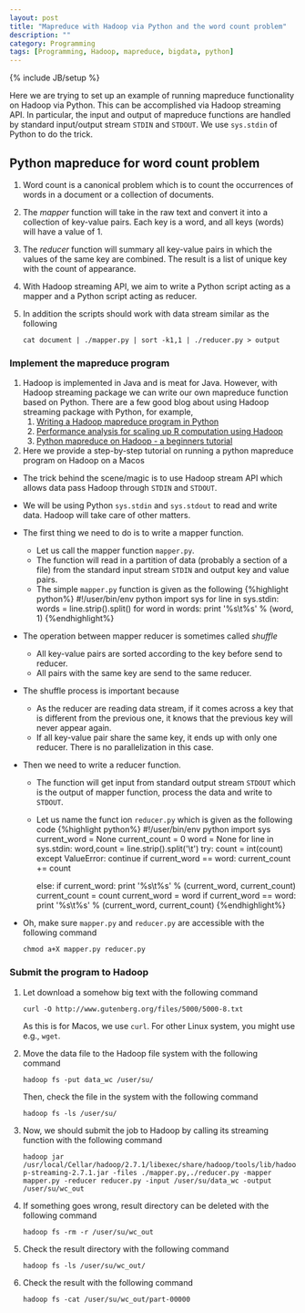 ```yaml
---
layout: post
title: "Mapreduce with Hadoop via Python and the word count problem"
description: ""
category: Programming
tags: [Programming, Hadoop, mapreduce, bigdata, python]
---
```

{% include JB/setup %}

Here we are trying to set up an example of running mapreduce functionality on Hadoop via Python. This can be accomplished via Hadoop streaming API. In particular, the input and output of mapreduce functions are handled by standard input/output stream `STDIN` and `STDOUT`. We use `sys.stdin` of Python to do the trick.

## Python mapreduce for word count problem
1. Word count is a canonical problem which is to count the occurrences of words in a document or a collection of documents. 
1. The _mapper_ function will take in the raw text and convert it into a collection of key-value pairs. Each key is a word, and all keys (words) will have a value of 1.
1. The _reducer_ function will summary all key-value pairs in which the values of the same key are combined. The result is a list of unique key with the count of appearance.
1. With Hadoop streaming API, we aim to write a Python script acting as a mapper and a Python script acting as reducer.
1. In addition the scripts should work with data stream similar as the following

   `cat document | ./mapper.py | sort -k1,1 | ./reducer.py > output`

### Implement the mapreduce program

1. Hadoop is implemented in Java and is meat for Java. However, with Hadoop streaming package we can write our own mapreduce function based on Python. There are a few good blog about using Hadoop streaming package with Python, for example, 
   1. [Writing a Hadoop mapreduce program in Python](http://www.michael-noll.com/tutorials/writing-an-hadoop-mapreduce-program-in-python/)
   1. [Performance analysis for scaling up R computation using Hadoop](http://amodernstory.com/category/hadoop-2/)
   1. [Python mapreduce on Hadoop - a beginners tutorial](http://blog.matthewrathbone.com/2013/11/17/python-map-reduce-on-hadoop---a-beginners-tutorial.html)
1. Here we provide a step-by-step tutorial on running a python mapreduce program on Hadoop on a Macos

- The trick behind the scene/magic is to use Hadoop stream API which allows data pass Hadoop through `STDIN` and `STDOUT`.
- We will be using Python `sys.stdin` and `sys.stdout` to read and write data. Hadoop will take care of other matters.

- The first thing we need to do is to write a mapper function. 
  - Let us call the mapper function `mapper.py`.
  - The function will read in a partition of data (probably a section of a file) from the standard input stream `STDIN` and output key and value pairs.
  - The simple `mapper.py` function is given as the following
{%highlight python%}
#!/user/bin/env python
import sys
for line in sys.stdin:
    words = line.strip().split()
    for word in words:
        print '%s\t%s' % (word, 1)
{%endhighlight%}

- The operation between mapper reducer is sometimes called _shuffle_
  - All key-value pairs are sorted according to the key before send to reducer.
  - All pairs with the same key are send to the same reducer.
- The shuffle process is important because
  - As the reducer are reading data stream, if it comes across a key that is different from the previous one, it knows that the previous key will never appear again.
  - If all key-value pair share the same key, it ends up with only one reducer. There is no parallelization in this case.

- Then we need to write a reducer function.
  - The function will get input from standard output stream `STDOUT` which is the output of mapper function, process the data and write to `STDOUT`.
  - Let us name the funct
ion `reducer.py` which is given as the following code
{%highlight python%}
#!/user/bin/env python
import sys
current_word = None
current_count = 0
word = None
for line in sys.stdin:
    word,count = line.strip().split('\t')
    try:
        count = int(count)
    except ValueError:
        continue
    if current_word == word:
        current_count += count

    else:
        if current_word:
            print '%s\t%s' % (current_word, current_count)
        current_count = count
        current_word = word
if current_word == word:
    print '%s\t%s' % (current_word, current_count)
{%endhighlight%}

- Oh, make sure `mapper.py` and `reducer.py` are accessible with the following command

  `chmod a+X mapper.py reducer.py` 

### Submit the program to Hadoop

1. Let download a somehow big text with the following command

   `curl -O http://www.gutenberg.org/files/5000/5000-8.txt`

   As this is for Macos, we use `curl`. For other Linux system, you might use e.g., `wget`.

1. Move the data file to the Hadoop file system with the following command

   `hadoop fs -put data_wc /user/su/`

   Then, check the file in the system with the following command

   `hadoop fs -ls /user/su/`

1. Now, we should submit the job to Hadoop by calling its streaming function with the following command

   `hadoop jar /usr/local/Cellar/hadoop/2.7.1/libexec/share/hadoop/tools/lib/hadoop-streaming-2.7.1.jar -files ./mapper.py,./reducer.py -mapper mapper.py -reducer reducer.py -input /user/su/data_wc -output /user/su/wc_out`

1. If something goes wrong, result directory can be deleted with the following command

   `hadoop fs -rm -r /user/su/wc_out`

1. Check the result directory with the following command

   `hadoop fs -ls /user/su/wc_out/`

1. Check the result with the following command

   `hadoop fs -cat /user/su/wc_out/part-00000`





 
